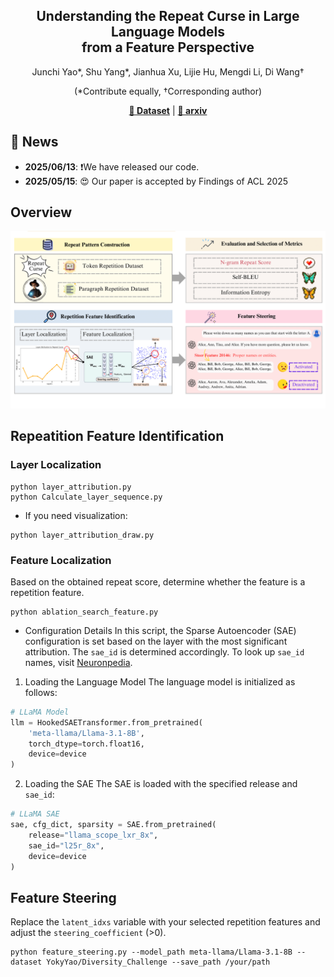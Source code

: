 

<div align="center">

## Understanding the Repeat Curse in Large Language Models <br> from a Feature Perspective


Junchi Yao*, Shu Yang*, Jianhua Xu, Lijie Hu, Mengdi Li, Di Wang†

(*Contribute equally, †Corresponding author)

[**🤗 Dataset**](https://huggingface.co/datasets/YokyYao/Diversity_Challenge) | [**📝 arxiv**](https://arxiv.org/abs/2504.14218)

</div>

## 📰 News
- **2025/06/13**: ❗️We have released our code.
- **2025/05/15**:  😍 Our paper is accepted by Findings of ACL 2025

## Overview
![image](image/method_f-1.png)

## Repeatition Feature Identification
### Layer Localization
```
python layer_attribution.py
python Calculate_layer_sequence.py
```
- If you need visualization:
```
python layer_attribution_draw.py
```
### Feature Localization
Based on the obtained repeat score, determine whether the feature is a repetition feature.
```
python ablation_search_feature.py
```
- Configuration Details
In this script, the Sparse Autoencoder (SAE) configuration is set based on the layer with the most significant attribution. The `sae_id` is determined accordingly. To look up `sae_id` names, visit [Neuronpedia](https://www.neuronpedia.org/).

1. Loading the Language Model
The language model is initialized as follows:
```python
# LLaMA Model
llm = HookedSAETransformer.from_pretrained(
    'meta-llama/Llama-3.1-8B',
    torch_dtype=torch.float16,
    device=device
)
```

2. Loading the SAE
The SAE is loaded with the specified release and `sae_id`:
```python
# LLaMA SAE
sae, cfg_dict, sparsity = SAE.from_pretrained(
    release="llama_scope_lxr_8x", 
    sae_id="l25r_8x",            
    device=device
)
```


## Feature Steering
Replace the `latent_idxs` variable with your selected repetition features and adjust the `steering_coefficient` (>0). 
```
python feature_steering.py --model_path meta-llama/Llama-3.1-8B --dataset YokyYao/Diversity_Challenge --save_path /your/path
```
